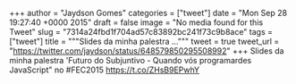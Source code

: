 
+++
author = "Jaydson Gomes"
categories = ["tweet"]
date = "Mon Sep 28 19:27:40 +0000 2015"
draft = false
image = "No media found for this Tweet"
slug = "7314a24fbd1f704ad57c83892bc241f73c9b8ace"
tags = ["tweet"]
title = """Slides da minha palestra ..."""
tweet = true
tweet_url = "https://twitter.com/jaydson/status/648579850295508992"
+++
Slides da minha palestra 'Futuro do Subjuntivo - Quando vós programardes JavaScript" no #FEC2015 https://t.co/ZHsB9EPwhY
